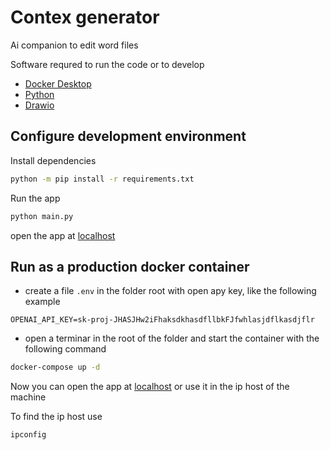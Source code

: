 # Contex generator

Ai companion to edit word files

Software requred to run the code or to develop
- [Docker Desktop](https://www.docker.com/products/docker-desktop/)
- [Python](https://www.python.org/)
- [Drawio](https://www.drawio.com/)

## Configure development environment

Install dependencies
```bash
python -m pip install -r requirements.txt
```

Run the app
```bash
python main.py
```
open the app at [localhost](http://127.0.0.1:8000)

## Run as a production docker container

- create a file `.env` in the folder root with open apy key, like the following example
```text
OPENAI_API_KEY=sk-proj-JHASJHw2iFhaksdkhasdfllbkFJfwhlasjdflkasdjflr
```
- open a terminar in the root of the folder and start the container with the following command
```bash
docker-compose up -d
```

Now you can open the app at [localhost](http://127.0.0.1:8000) or use it in the ip host of the machine

To find the ip host use
```bash
ipconfig
```
